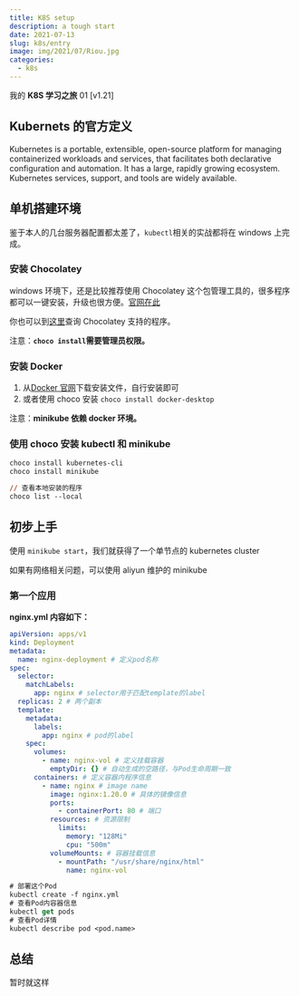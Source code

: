```yaml
---
title: K8S setup
description: a tough start
date: 2021-07-13
slug: k8s/entry
image: img/2021/07/Riou.jpg
categories:
  - k8s
---
```


我的 **K8S 学习之旅** 01 [v1.21]

## Kubernets 的官方定义

Kubernetes is a portable, extensible, open-source platform for managing containerized workloads and services, that facilitates both declarative configuration and automation. It has a large, rapidly growing ecosystem. Kubernetes services, support, and tools are widely available.

## 单机搭建环境

鉴于本人的几台服务器配置都太差了，`kubectl`相关的实战都将在 windows 上完成。

### 安装 Chocolatey

windows 环境下，还是比较推荐使用 Chocolatey 这个包管理工具的，很多程序都可以一键安装，升级也很方便。[官网在此](https://chocolatey.org/)

你也可以到[这里](https://community.chocolatey.org/packages)查询 Chocolatey 支持的程序。

注意：**`choco install`需要管理员权限。**

### 安装 Docker

1. 从[Docker 官网](https://www.docker.com/products/docker-desktop)下载安装文件，自行安装即可
2. 或者使用 choco 安装 `choco install docker-desktop`

注意：**minikube 依赖 docker 环境。**

### 使用 choco 安装 kubectl 和 minikube

```ps
choco install kubernetes-cli
choco install minikube

// 查看本地安装的程序
choco list --local
```

## 初步上手

使用 `minikube start`，我们就获得了一个单节点的 kubernetes cluster

如果有网络相关问题，可以使用 aliyun 维护的 minikube

### 第一个应用

**nginx.yml 内容如下：**

```yml
apiVersion: apps/v1
kind: Deployment
metadata:
  name: nginx-deployment # 定义pod名称
spec:
  selector:
    matchLabels:
      app: nginx # selector用于匹配template的label
  replicas: 2 # 两个副本
  template:
    metadata:
      labels:
        app: nginx # pod的label
    spec:
      volumes:
        - name: nginx-vol # 定义挂载容器
          emptyDir: {} # 自动生成的空路径，与Pod生命周期一致
      containers: # 定义容器内程序信息
        - name: nginx # image name
          image: nginx:1.20.0 # 具体的镜像信息
          ports:
            - containerPort: 80 # 端口
          resources: # 资源限制
            limits:
              memory: "128Mi"
              cpu: "500m"
          volumeMounts: # 容器挂载信息
            - mountPath: "/usr/share/nginx/html"
              name: nginx-vol
```

```ps
# 部署这个Pod
kubectl create -f nginx.yml
# 查看Pod内容器信息
kubectl get pods
# 查看Pod详情
kubectl describe pod <pod.name>
```

## 总结

暂时就这样
